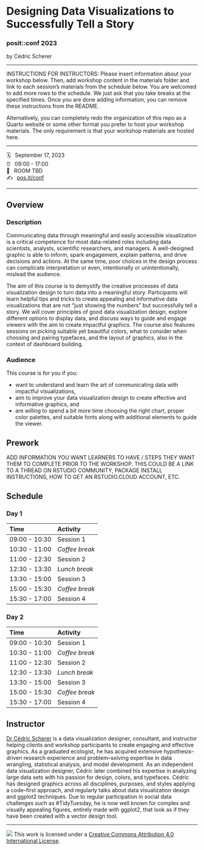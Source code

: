 Designing Data Visualizations to Successfully Tell a Story
================

### posit::conf 2023

by Cédric Scherer

-----

INSTRUCTIONS FOR INSTRUCTORS: Please insert information about your
workshop below. Then, add workshop content in the materials folder and
link to each session’s materials from the schedule below. You are
welcomed to add more rows to the schedule. We just ask that you take
breaks at the specified times. Once you are done adding information, you
can remove these instructions from the README.

Alternatively, you can completely redo the organization of this repo 
as a Quarto website or some other format you prefer to host your workshop
materials. The only requirement is that your workshop materials are hosted 
here.

-----

:spiral_calendar: &ensp;September 17, 2023  
:alarm_clock:     &ensp;09:00 - 17:00  
:hotel:           &ensp;ROOM TBD  
:writing_hand:    &ensp;[pos.it/conf](http://pos.it/conf)

-----

## Overview

### Description

Communicating data through meaningful and easily accessible visualization is a critical competence for most data-related roles including data scientists, analysts, scientific researchers, and managers. A well-designed graphic is able to inform, spark engagement, explain patterns, and drive decisions and actions. At the same time, poor choices in the design process can complicate interpretation or even, intentionally or unintentionally, mislead the audience.

The aim of this course is to demystify the creative processes of data visualization design to turn data into a meaningful story. Participants will learn helpful tips and tricks to create appealing and informative data visualizations that are not “just showing the numbers” but successfully tell a story. We will cover principles of good data visualization design, explore different options to display data, and discuss ways to guide and engage viewers with the aim to create impactful graphics. The course also features sessions on picking suitable yet beautiful colors, what to consider when choosing and pairing typefaces, and the layout of graphics, also in the context of dashboard building.

### Audience

This course is for you if you:

* want to understand and learn the art of communicating data with impactful visualizations,
* aim to improve your data visualization design to create effective and informative graphics, and
* are willing to spend a bit more time choosing the right chart, proper color palettes, and suitable fonts along with additional elements to guide the viewer.

## Prework

ADD INFORMATION YOU WANT LEARNERS TO HAVE / STEPS THEY WANT THEM TO
COMPLETE PRIOR TO THE WORKSHOP. THIS COULD BE A LINK TO A THREAD ON
RSTUDIO COMMUNITY, PACKAGE INSTALL INSTRUCTIONS, HOW TO GET AN
RSTUDIO.CLOUD ACCOUNT, ETC.

## Schedule

### Day 1

| Time          | Activity         |
| :------------ | :--------------- |
| 09:00 - 10:30 | Session 1        |
| 10:30 - 11:00 | *Coffee break*   |
| 11:00 - 12:30 | Session 2        |
| 12:30 - 13:30 | *Lunch break*    |
| 13:30 - 15:00 | Session 3        |
| 15:00 - 15:30 | *Coffee break*   |
| 15:30 - 17:00 | Session 4        |

### Day 2

| Time          | Activity         |
| :------------ | :--------------- |
| 09:00 - 10:30 | Session 1        |
| 10:30 - 11:00 | *Coffee break*   |
| 11:00 - 12:30 | Session 2        |
| 12:30 - 13:30 | *Lunch break*    |
| 13:30 - 15:00 | Session 3        |
| 15:00 - 15:30 | *Coffee break*   |
| 15:30 - 17:00 | Session 4        |

## Instructor

[Dr Cédric Scherer](https://cedricscherer.com) is a data visualization designer, consultant, and instructor helping clients and workshop participants to create engaging and effective graphics. As a graduated ecologist, he has acquired extensive hypothesis–driven research experience and problem–solving expertise in data wrangling, statistical analysis, and model development. As an independent data visualization designer, Cédric later combined his expertise in analyzing large data sets with his passion for design, colors, and typefaces. Cédric has designed graphics across all disciplines, purposes, and styles applying a code–first approach, and regularly talks about data visualization design and ggplot2 techniques. Due to regular participation in social data challenges such as #TidyTuesday, he is now well known for complex and visually appealing figures, entirely made with ggplot2, that look as if they have been created with a vector design tool.

-----

![](https://i.creativecommons.org/l/by/4.0/88x31.png) This work is
licensed under a [Creative Commons Attribution 4.0 International
License](https://creativecommons.org/licenses/by/4.0/).

